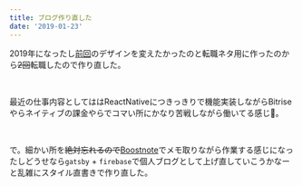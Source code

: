 ```yaml
---
title: ブログ作り直した
date: '2019-01-23'
---
```


2019年になったし[前回](https://t0m0120.github.io/recolog/)のデザインを変えたかったのと転職ネタ用に作ったのから~~2回~~転職したので作り直した。

<br>

最近の仕事内容としてははReactNativeにつきっきりで機能実装しながらBitriseやらネイティブの課金やらでコマい所にかなり苦戦しながら働いてる感じ。

<br>

で。細かい所を~~絶対忘れるので~~[Boostnote](https://boostnote.io/ja/)でメモ取りながら作業する感じになったしどうせなら`gatsby` + `firebase`で個人ブログとして上げ直していこうかなーと乱雑にスタイル直書きで作り直した。

<br>